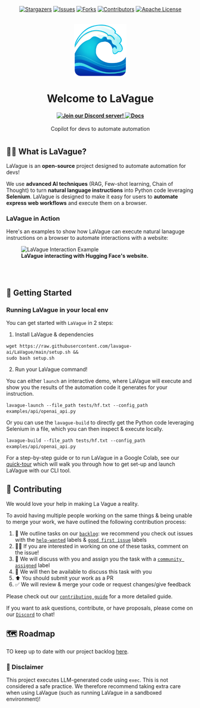 <p align="center">
  <a href="https://github.com/lavague-ai/LaVague/stargazers"><img src="https://img.shields.io/github/stars/lavague-ai/LaVague.svg?style=for-the-badge" alt="Stargazers"></a>
  <a href="https://github.com/lavague-ai/LaVague/issues"><img src="https://img.shields.io/github/issues/lavague-ai/LaVague.svg?style=for-the-badge" alt="Issues"></a>
  <a href="https://github.com/lavague-ai/LaVague/network/members"><img src="https://img.shields.io/github/forks/lavague-ai/LaVague.svg?style=for-the-badge" alt="Forks"></a>
  <a href="https://github.com/lavague-ai/LaVague/graphs/contributors"><img src="https://img.shields.io/github/contributors/lavague-ai/LaVague.svg?style=for-the-badge" alt="Contributors"></a>
  <a href="https://github.com/lavague-ai/LaVague/blob/master/LICENSE.md"><img src="https://img.shields.io/github/license/lavague-ai/LaVague.svg?style=for-the-badge" alt="Apache License"></a>
</p>
</br>

<div align="center">
  <img src="static/logo.png" width=140px: alt="LaVague Logo">
  <h1>Welcome to LaVague</h1>

<h4 align="center">
 <a href="https://discord.gg/SDxn9KpqX9" target="_blank">
    <img src="https://img.shields.io/badge/discord-000000?style=for-the-badge&colorB=555" height='35px' alt="Join our Discord server!">
  </a>
  <a href="https://docs.lavague.ai/en/latest/"><img src="https://img.shields.io/badge/docs-000000?style=for-the-badge&colorB=07f" height='35px' alt="Docs"></a>
</h4>
  <p>Copilot for devs to automate automation</p>
<h1></h1>
</div>

## 🏄‍♀️  What is LaVague?

LaVague is an **open-source** project designed to automate automation for devs! 

We use **advanced AI techniques** (RAG, Few-shot learning, Chain of Thought) to turn **natural language instructions** into Python code leveraging **Selenium**. LaVague is designed to make it easy for users to **automate express web workflows** and execute them on a browser.

### LaVague in Action

Here's an examples to show how LaVague can execute natural lanaguge instructions on a browser to automate interactions with a website:

<div>
  <figure>
    <img src="static/hf_lavague.gif" alt="LaVague Interaction Example" style="margin-right: 20px;">
    <figcaption><b>LaVague interacting with Hugging Face's website.</b></figcaption>
  </figure>
  <br><br>
</div>

## 🚀 Getting Started

### Running LaVague in your local env

You can get started with `LaVague` in 2 steps:

1. Install LaVague & dependencies
```
wget https://raw.githubusercontent.com/lavague-ai/LaVague/main/setup.sh &&
sudo bash setup.sh
```

2. Run your LaVague command!

You can either `launch` an interactive demo, where LaVague will execute and show you the results of the automation code it generates for your instruction.
```
lavague-launch --file_path tests/hf.txt --config_path examples/api/openai_api.py
```

Or you can use the `lavague-build` to directly get the Python code leveraging Selenium in a file, which you can then inspect & execute locally.
```
lavague-build --file_path tests/hf.txt --config_path examples/api/openai_api.py
```

For a step-by-step guide or to run LaVague in a Google Colab, see our [quick-tour](https://docs.lavague.ai/en/latest/docs/get-started/quick-tour/) which will walk you through how to get set-up and launch LaVague with our CLI tool.

## 🙋 Contributing

We would love your help in making La Vague a reality. 

To avoid having multiple people working on the same things & being unable to merge your work, we have outlined the following contribution process:

1) 📢 We outline tasks on our [`backlog`](https://github.com/orgs/lavague-ai/projects/1/views/3): we recommend you check out issues with the [`help-wanted`](https://github.com/lavague-ai/LaVague/labels/help%20wanted) labels & [`good first issue`](https://github.com/lavague-ai/LaVague/labels/good%20first%20issue) labels
2) 🙋‍♀️ If you are interested in working on one of these tasks, comment on the issue! 
3) 🤝 We will discuss with you and assign you the task with a [`community assigned`](https://github.com/lavague-ai/LaVague/labels/community-assigned) label 
4) 💬 We will then be available to discuss this task with you
5) ⬆️ You should submit your work as a PR
6) ✅ We will review & merge your code or request changes/give feedback

Please check out our [`contributing guide`](./contributing.md) for a more detailed guide.

If you want to ask questions, contribute, or have proposals, please come on our [`Discord`](https://discord.gg/SDxn9KpqX9) to chat!

## 🗺️ Roadmap

TO keep up to date with our project backlog [here](https://github.com/orgs/lavague-ai/projects/1/views/2).

### 🚨 Disclaimer

This project executes LLM-generated code using `exec`. This is not considered a safe practice. We therefore recommend taking extra care when using LaVague (such as running LaVague in a sandboxed environment)!
